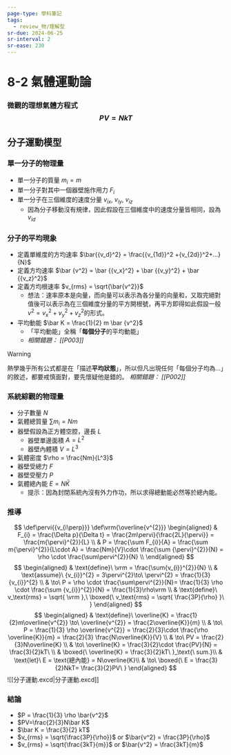 ```yaml
---
page-type: 學科筆記
tags:
  - review_物/理解型
sr-due: 2024-06-25
sr-interval: 2
sr-ease: 230
---
```


# 8-2 氣體運動論
### 微觀的理想氣體方程式 $$PV = NkT$$
## 分子運動模型
### 單一分子的物理量
- 單一分子的質量 $m_i = m$
- 單一分子對其中一個器壁施作用力 $F_i$
- 單一分子在三個維度的速度分量 $v_{ix}$, $v_{iy}$, $v_{iz}$
	- 因為分子移動沒有規律，因此假設在三個維度中的速度分量皆相同，設為$v_{id}$
### 分子的平均現象
- 定義單維度的方均速率 $\bar{{v_d}^2} = \frac{{v_{1d}}^2 +{v_{2d}}^2+...}{N}$
- 定義方均速率 $\bar {v^2} = \bar {{v_x}^2} + \bar {{v_y}^2} + \bar {{v_z}^2}$
- 定義方均根速率 $v_{rms} = \sqrt{\bar{v^2}}$ 
	- 想法：速率原本是向量，而向量可以表示為各分量的向量和，又取完絕對值後可以表示為在三個維度分量的平方開根號，再平方即得如此假設一般$v^2 = {v_x}^2 + {v_y}^2 + {v_z}^2$的形式。
- 平均動能 $\bar K = \frac{1}{2} m \bar {v^2}$
	- 「平均動能」全稱「**每個分子**的平均動能」
	-  *相關錯題： [[P003]]*
> [!Warning]
> 熱學幾乎所有公式都是在「描述**平均狀態**」，所以但凡出現任何「每個分子均為...」的敘述，都要戒慎面對，要先懷疑他是錯的。
> *相關錯題： [[P002]]*
### 系統綜觀的物理量
- 分子數量 $N$
- 氣體總質量 $\sum m_i = Nm$
- 器壁假設為正方體空腔，邊長 $L$
	- 器壁單邊面積 $A = L^2$
	- 器壁內體積 $V = L^3$
- 氣體密度 $\rho = \frac{Nm}{L^3}$
- 器壁受總力 $F$
- 器壁受壓力 $P$
- 氣體總內能 $E = N \bar K$
	- 提示：因為封閉系統內沒有外力作功，所以求得總動能必然等於總內能。
### 推導
$$
\def\pervi{{v_{i\perp}}} \def\vrm{\overline{v^{2}}}
\begin{aligned}
 & F_{i} = \frac{\Delta p}{\Delta t} = \frac{2m\pervi}{\frac{2L}{\pervi}} = \frac{m{\pervi}^{2}}{L} \\
 & P = \frac{\sum F_{i}}{A} = \frac{\sum m{\pervi}^{2}}{L\cdot A} = \frac{Nm}{V}\cdot \frac{\sum {\pervi}^{2}}{N} = \rho \cdot \frac{\sum\pervi^{2}}{N} \\
\end{aligned}
$$
$$
\begin{aligned}
 & \text{define}\ \vrm = \frac{\sum{v_{i}}^{2}}{N} \\
 & \text{assume}\ {v_{i}}^{2} = 3\pervi^{2}\to\ \pervi^{2} = \frac{1}{3}{v_{i}}^{2} \\
 & \to\ P = \rho \cdot \frac{\sum\pervi^{2}}{N}= \frac{1}{3} \rho \cdot \frac{\sum {v_{i}}^{2}}{N} = \frac{1}{3}\rho\vrm \\
 & \text{define}\ v_\text{rms} = \sqrt{ \vrm },\ \boxed{\ v_\text{rms} = \sqrt{ \frac{3P}{\rho} }\ }
\end{aligned}
$$
$$
\begin{aligned}
 & \text{define}\ \overline{K} = \frac{1}{2}m\overline{v^{2}} \to\ \overline{v^{2}} = \frac{2\overline{K}}{m} \\
 & \to\ P = \frac{1}{3} \rho \overline{v^{2}} = \frac{2}{3}\cdot \frac{\rho \overline{K}}{m} = \frac{2}{3} \frac{N\overline{K}}{V} \\
 & \to\ PV = \frac{2}{3}N\overline{K} \\
 & \to\ \overline{K} = \frac{3}{2}\cdot \frac{PV}{N} = \frac{3}{2}kT\  \\
 & \boxed{\ \overline{K} = \frac{3}{2}kT\ }_\text{\ sum.}\\
 & \text{let}\ E = \text{總內能} = N\overline{K}\\
 & \to\ \boxed{\ E  = \frac{3}{2}NkT= \frac{3}{2}PV\ }
\end{aligned}
$$
![[分子運動.excd|分子運動.excd]]
### 結論
- $P = \frac{1}{3} \rho \bar{v^2}$
- $PV=\frac{2}{3}N\bar K$
- $\bar K = \frac{3}{2} kT$
- $v_{rms} = \sqrt{\frac{3P}{\rho}}$ or $\bar{v^2} = \frac{3P}{\rho}$
- $v_{rms} = \sqrt{\frac{3kT}{m}}$ or $\bar{v^2} = \frac{3kT}{m}$
